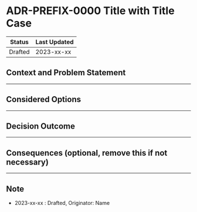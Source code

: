 # ADR-PREFIX-0000 Title with Title Case

| Status | Last Updated |
|---|---|
|Drafted| 2023-xx-xx |

## Context and Problem Statement

---

## Considered Options

---

## Decision Outcome

---

## Consequences (optional, remove this if not necessary)

---

## Note

- 2023-xx-xx : Drafted, Originator: Name
